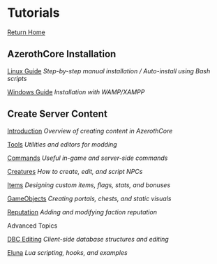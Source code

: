 
Tutorials
=========

[Return Home](index.html)

## AzerothCore Installation

[Linux Guide](Linux-Installation/linux-install.html) _Step-by-step manual installation / Auto-install using Bash scripts_

[Windows Guide](docs/Windows-Installation/ReadMe.md) _Installation with WAMP/XAMPP_

## Create Server Content

[Introduction](docs/Introduction/ReadMe.md) _Overview of creating content in AzerothCore_

[Tools](docs/Tools/ReadMe.md) _Utilities and editors for modding_

[Commands](docs/Commands/ReadMe.md) _Useful in-game and server-side commands_

[Creatures](docs/Creatures/ReadMe.md) _How to create, edit, and script NPCs_

[Items](docs/Items/ReadMe.md) _Designing custom items, flags, stats, and bonuses_

[GameObjects](docs/GameObjects/ReadMe.md) _Creating portals, chests, and static visuals_

[Reputation](docs/Reputation/ReadMe.md) _Adding and modifying faction reputation_

Advanced Topics

[DBC Editing](docs/DBC-Editing/ReadMe.md) _Client-side database structures and editing_

[Eluna](docs/Eluna/ReadMe.md) _Lua scripting, hooks, and examples_